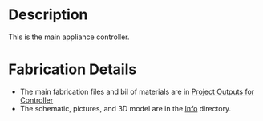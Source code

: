 # Description
This is the main appliance controller.

# Fabrication Details
* The main fabrication files and bil of materials are in [Project Outputs for Controller](Project%20Outputs%20for%20Controller)
* The schematic, pictures, and 3D model are in the [Info](Info) directory.
